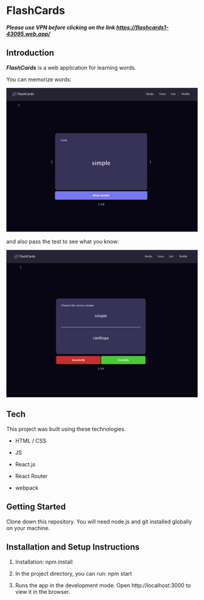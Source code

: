 # FlashCards 

 ***Please use VPN before clicking on the link https://flashcards1-43095.web.app/***

## Introduction 

**_FlashCards_** is a web application for learning words.  

You can memorize words: 

![](/assets/screenshotLearn.png)


and also pass the test to see what you know:

![](/assets/screenshotTest.png)

 

 

 

## Tech 

This project was built using these technologies. 

- HTML / CSS  

- JS 

- React.js 

- React Router 

- webpack 

 


## Getting Started 

 

Clone down this repository. You will need node.js and git installed globally on your machine. 

## Installation and Setup Instructions 

1. Installation: npm install 

2. In the project directory, you can run: npm start 

3. Runs the app in the development mode. 
Open http://localhost:3000 to view it in the browser. 
